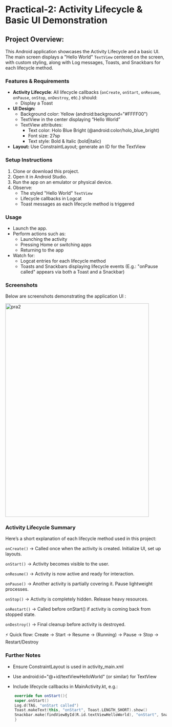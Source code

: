 # Practical-2: Activity Lifecycle & Basic UI Demonstration

## Project Overview:

This Android application showcases the Activity Lifecycle and a basic UI. The main screen displays a "Hello World" `TextView` centered on the screen, with custom styling, along with Log messages, Toasts, and Snackbars for each lifecycle method.

### Features & Requirements

+ **Activity Lifecycle**: All lifecycle callbacks (`onCreate`, `onStart`, `onResume`, `onPause`, `onStop`, `onDestroy`, etc.) should:
  + Display a Toast
+ **UI Design:**
  + Background color: Yellow (android:background="#FFFF00")
  + TextView in the center displaying “Hello World”
  + TextView attributes:
      + Text color: Holo Blue Bright (@android:color/holo_blue_bright)
      + Font size: 27sp
      + Text style: Bold & Italic (bold|italic)
+ **Layout:** Use ConstraintLayout; generate an ID for the TextView

### Setup Instructions
1. Clone or download this project.
2. Open it in Android Studio.
3. Run the app on an emulator or physical device.
4. Observe:
   - The styled "Hello World" `TextView`
   - Lifecycle callbacks in Logcat
   - Toast messages as each lifecycle method is triggered
### Usage
+ Launch the app.
+ Perform actions such as:
  - Launching the activity
  - Pressing Home or switching apps
  - Returning to the app
+ Watch for:
  - Logcat entries for each lifecycle method
  - Toasts and Snackbars displaying lifecycle events
    (E.g.: "onPause called" appears via both a Toast and a Snackbar)
### Screenshots
Below are screenshots demonstrating the application UI :

<img width="448" height="667" alt="pra2" src="https://github.com/user-attachments/assets/65ed206a-b3ac-4f51-b9f0-ae7d6659a55d" />



### Activity Lifecycle Summary
Here’s a short explanation of each lifecycle method used in this project:

`onCreate()` → Called once when the activity is created. Initialize UI, set up layouts.

`onStart()` → Activity becomes visible to the user.

`onResume()` → Activity is now active and ready for interaction.

`onPause()` → Another activity is partially covering it. Pause lightweight processes.

`onStop()` → Activity is completely hidden. Release heavy resources.

`onRestart()` → Called before onStart() if activity is coming back from stopped state.

`onDestroy()` → Final cleanup before activity is destroyed.

⚡ Quick flow: Create → Start → Resume → (Running) → Pause → Stop → Restart/Destroy

### Further Notes
+ Ensure ConstraintLayout is used in activity_main.xml

+ Use android:id="@+id/textViewHelloWorld" (or similar) for TextView

+ Include lifecycle callbacks in MainActivity.kt, e.g.:


```kotlin
    override fun onStart(){
    super.onStart()
    Log.d(TAG, "onStart called")
    Toast.makeText(this, "onStart", Toast.LENGTH_SHORT).show()
    Snackbar.make(findViewById(R.id.textViewHelloWorld), "onStart", Snackbar.LENGTH_SHORT).show()
    }
